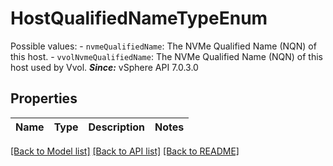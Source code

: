 # HostQualifiedNameTypeEnum

Possible values: - `nvmeQualifiedName`: The NVMe Qualified Name (NQN) of this host. - `vvolNvmeQualifiedName`: The NVMe Qualified Name (NQN) of this host used by Vvol.    ***Since:*** vSphere API 7.0.3.0 

## Properties
Name | Type | Description | Notes
------------ | ------------- | ------------- | -------------

[[Back to Model list]](../README.md#documentation-for-models) [[Back to API list]](../README.md#documentation-for-api-endpoints) [[Back to README]](../README.md)


